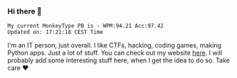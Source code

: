 ### Hi there 👋
<!-- PB START -->
```
My current MonkeyType PB is - WPM:94.21 Acc:97.42
Updated on: 17:21:18 CEST Time
```
<!-- PB END -->
I'm an IT person, just overall. I like CTFs, hacking, coding games, making Python apps. Just a lot of stuff.
You can check out my website [here](https://skill3472.github.io/).
I will probably add some interesting stuff here, when I get the idea to do so. Take care ❤️
